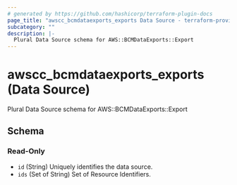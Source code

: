 ```yaml
---
# generated by https://github.com/hashicorp/terraform-plugin-docs
page_title: "awscc_bcmdataexports_exports Data Source - terraform-provider-awscc"
subcategory: ""
description: |-
  Plural Data Source schema for AWS::BCMDataExports::Export
---
```


# awscc_bcmdataexports_exports (Data Source)

Plural Data Source schema for AWS::BCMDataExports::Export



<!-- schema generated by tfplugindocs -->
## Schema

### Read-Only

- `id` (String) Uniquely identifies the data source.
- `ids` (Set of String) Set of Resource Identifiers.
